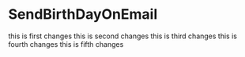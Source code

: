 # SendBirthDayOnEmail
this is first changes
this is second changes
this is third changes
this is fourth changes
this is fifth changes